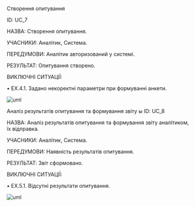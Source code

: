 Створення опитування

ID: UC_7

НАЗВА: Створення опитування.

УЧАСНИКИ: Аналітик, Система.

ПЕРЕДУМОВИ: Аналітик авторизований у системі.

РЕЗУЛЬТАТ: Опитування створено.

ВИКЛЮЧНІ СИТУАЦІЇ:

• EX.4.1. Задано некоректні параметри при формуванні анкети.

![uml](http://www.plantuml.com/plantuml/png/bLArTGGn5CnLXTvrONOfniXCaPaTcI4nTd3CTzl2J4SUQSrUZ0H_TcWrlhO-kRg-iJ1ljd297ehey9u7QAAzPVpC3E89HNV5VRIrkxLe2zb7W3OFRG5l6fRHvvuWWba_qfQ7kYuAskD5OKW2Ruv3a1gwA6w5nAXwIXvvWgu8TTFXXHNoaxOMSaGI3qKP7yIrDWrtpTE__08LhOPTuQKHpPgU-W55uMlSurcOEyfnzYfUkEV1VK4EfQPjpHDLN1l-KXfvAdZv82ZhSeyNuep-E4lKqgUPF3yusaFPjOQgguZtLfkYswZmJndUAtCnrcxaErrQDcPyTd563_aT)

Аналіз результатів опитування та формування звіту
ы
ID: UC_8

НАЗВА: Аналіз результатів опитування та формування звіту аналітиком, їх відправка.

УЧАСНИКИ: Аналітик, Система.

ПЕРЕДУМОВИ: Наявність результатів опитування.

РЕЗУЛЬТАТ: Звіт сформовано.

ВИКЛЮЧНІ СИТУАЦІЇ:

• EX.5.1. Відсутні результати опитування.

![uml](http://www.plantuml.com/plantuml/png/TL8rTcnH3EllAdoc_XluuQK4gp1LOUZ2t8IJVl0nRK5tHv72EFXiIvPfO7vXQ6vXSNB2BUCG1Hh8_BdVH8nqsJt7N1UEQJOH-tKq_AcXH4LZqs-XHNo1mXzqatv7vmQf0N8qbacxOhG3KVmsIh9plsNeKE70K26W9q1R9ZgCo4Jaj-ZOPPe65SxHCcUlB-b-LJN1o6EaYP96_CyG6OCnSiJTl_NKXGjoqAGtVCk3t92gGdKW2N_Atrq-Ks93WQ-wn3jx5J-dWnn2jgWPqA9RwYOtEMJBBPxHv2JzELqfYtNs-VL7_x-FkmkFRoFbV16XfHRbln9JZL12i-TV0UL8EUCQZfcqWqgxL3M2ljDhlwxn0atjYhms6b_4VZsPwHdd1iQcHdbJJm00)
